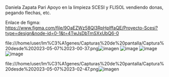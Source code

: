 Daniela Zapata Pari
Apoyo en la limpieza SCESI y FLISOL vendiendo donas, pegando flechas, etc.

Enlace de figma: https://www.figma.com/file/9OaEZWz58Ql3RpHplffaQE/Proyecto-Scesi?type=design&node-id=0-1&t=4TwJsDbTmSXxUbQ6-0

file:///home/user/Im%C3%A1genes/Capturas%20de%20pantalla/Captura%20desde%202023-05-07%2023-00-37.png![imagen](https://user-images.githubusercontent.com/131422347/236724503-7611e6d9-94f1-4fcc-b248-ffe21221a986.png)
![image](https://user-images.githubusercontent.com/131422347/236726150-d9923ed9-f787-4414-a01f-d304d756f807.png)
![image](https://user-images.githubusercontent.com/131422347/236726327-c69f197e-ceb1-468b-bd32-a8a1919d062e.png)
![image](https://user-images.githubusercontent.com/131422347/236726808-0486050f-510e-4808-8315-3ca410630946.png)




file:///home/user/Im%C3%A1genes/Capturas%20de%20pantalla/Captura%20desde%202023-05-07%2023-02-47.png![imagen](https://user-images.githubusercontent.com/131422347/236724789-69350cfe-e2ee-4d7d-be7f-bc27d34dda45.png)


